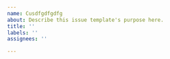 ```yaml
---
name: Cusdfgdfgdfg
about: Describe this issue template's purpose here.
title: ''
labels: ''
assignees: ''

---
```



